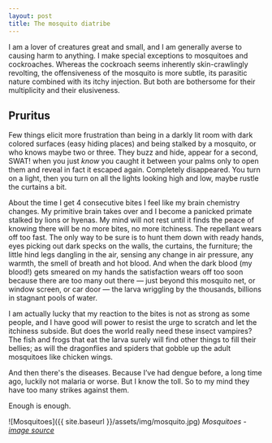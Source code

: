 ```yaml
---
layout: post
title: The mosquito diatribe
---
```



I am a lover of creatures great and small, and I am generally averse to causing harm to anything. I make special exceptions to mosquitoes and cockroaches. Whereas the cockroach seems inherently skin-crawlingly revolting, the offensiveness of the mosquito is more subtle, its parasitic nature combined with its itchy injection. But both are bothersome for their multiplicity and their elusiveness.

## Pruritus

Few things elicit more frustration than being in a darkly lit room with dark colored surfaces (easy hiding places) and being stalked by a mosquito, or who knows maybe two or three. They buzz and hide, appear for a second, SWAT! when you just *know* you caught it between your palms only to open them and reveal in fact it escaped again. Completely disappeared. You turn on a light, then you turn on all the lights looking high and low, maybe rustle the curtains a bit.

About the time I get 4 consecutive bites I feel like my brain chemistry changes. My primitive brain takes over and I become a panicked primate stalked by lions or hyenas. My mind will not rest until it finds the peace of knowing there will be no more bites, no more itchiness. The repellant wears off too fast. The only way to be sure is to hunt them down with ready hands, eyes picking out dark specks on the walls, the curtains, the furniture; the little hind legs dangling in the air, sensing any change in air pressure, any warmth, the smell of breath and hot blood. And when the dark blood (my blood!) gets smeared on my hands the satisfaction wears off too soon because there are too many out there — just beyond this mosquito net, or window screen, or car door — the larva wriggling by the thousands, billions in stagnant pools of water.

I am actually lucky that my reaction to the bites is not as strong as some people, and I have good will power to resist the urge to scratch and let the itchiness subside. But does the world really need these insect vampires? The fish and frogs that eat the larva surely will find other things to fill their bellies; as will the dragonflies and spiders that gobble up the adult mosquitoes like chicken wings.

And then there's the diseases. Because I’ve had dengue before, a long time ago, luckily not malaria or worse. But I know the toll. So to my mind they have too many strikes against them.

Enough is enough.

![Mosquitoes]({{ site.baseurl }}/assets/img/mosquito.jpg)
*Mosquitoes - [image source](https://media.defense.gov/2015/Jun/25/2001075001/780/780/0/150618-F-TN449-096.JPG)*
